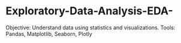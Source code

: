 # Exploratory-Data-Analysis-EDA-
 Objective: Understand data using statistics and visualizations. Tools: Pandas, Matplotlib, Seaborn, Plotly

